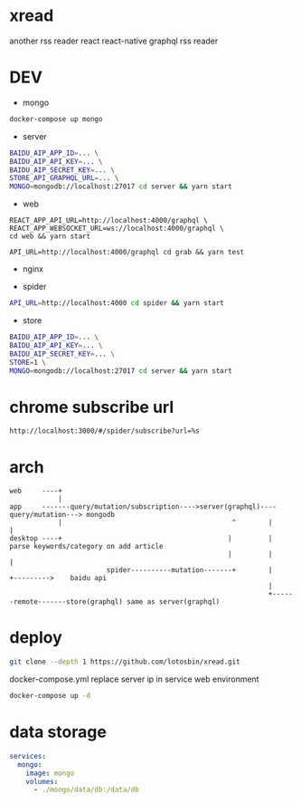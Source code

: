 # xread
another rss reader
react react-native graphql rss reader

# DEV

- mongo
```bash
docker-compose up mongo
```
- server
```bash
BAIDU_AIP_APP_ID=... \
BAIDU_AIP_API_KEY=... \
BAIDU_AIP_SECRET_KEY=... \
STORE_API_GRAPHQL_URL=... \
MONGO=mongodb://localhost:27017 cd server && yarn start
```
- web
```
REACT_APP_API_URL=http://localhost:4000/graphql \
REACT_APP_WEBSOCKET_URL=ws://localhost:4000/graphql \
cd web && yarn start

API_URL=http://localhost:4000/graphql cd grab && yarn test
```
- nginx

- spider
```bash
API_URL=http://localhost:4000 cd spider && yarn start
```

- store
```bash
BAIDU_AIP_APP_ID=... \
BAIDU_AIP_API_KEY=... \
BAIDU_AIP_SECRET_KEY=... \
STORE=1 \
MONGO=mongodb://localhost:27017 cd server && yarn start
```
# chrome subscribe url
```
http://localhost:3000/#/spider/subscribe?url=%s
```
# arch
```
web     ----+
            |
app     -------query/mutation/subscription---->server(graphql)----query/mutation---> mongodb
            |                                          ^        |      |
desktop ----+                                         |         |  parse keywords/category on add article
                                                      |         |     |
                        spider----------mutation-------+        |      +--------->    baidu api
                                                                | 
                                                                +------remote-------store(graphql) same as server(graphql)
```

# deploy

```bash
git clone --depth 1 https://github.com/lotosbin/xread.git
```

docker-compose.yml
replace server ip in service web environment
```bash
docker-compose up -d
```

# data storage
```yaml
services:
  mongo:
    image: mongo
    volumes:
      - ./mongo/data/db:/data/db
```
